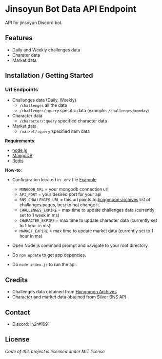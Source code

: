 # Jinsoyun Bot Data API Endpoint
API for jinsoyun Discord bot.

## Features
* Daily and Weekly challenges data
* Charater data
* Market data

## Installation / Getting Started
### Url Endpoints
* Challanges data (Daily, Weekly) 
  * `/challenges` all the data
  * `/challenges/:query` specific data (example: `/challenges/monday`)
* Character data
  * `/character/:query` specified character data
* Market data
  * `/market/:query` specified item data

**Requirements**:
* [node.js](https://nodejs.org/)
* [MongoDB](https://www.mongodb.com/)
* [Redis](https://redis.io/)

**How-to**:
* Configuration located in `.env` file [Example](https://github.com/ln2r/jinsoyun-api/blob/.env.example)
  * `MONGODB_URL` = your mongodb connection url
  * `API_PORT` = your desired port for your api
  * `BNS_CHALLENGES_URL` = this url points to [hongmoon-archives](https://www.hongmoon-archives.com/challenge/list-of-challenges) list of challanges pages, best to not change it.
  * `CHALLENGES_EXPIRE` = max time to update challenges data (currently set to 1 week in ms)
  * `CHARACTER_EXPIRE` = max time to update character data (currently set to 1 hour in ms)
  * `MARKET_EXPIRE` = max time to update market data (currently set to 1 hour in ms)

* Open Node.js command prompt and navigate to your root directory.
* Do `npm update` to get app depencies.
* Do `node index.js` to run the api.

## Credits
* Challenges data obtained from [Hongmoon Archives](https://www.hongmoon-archives.com/challenge/list-of-challenges)
* Character and market data obtained from [Silver BNS API](https://gitlab.com/Silver_BnS)

## Contact
* Discord: ln2r#1691

## License
*Code of this project is licensed under MIT license*